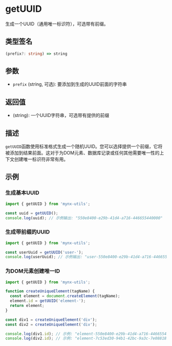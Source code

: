 # getUUID

生成一个UUID（通用唯一标识符），可选带有前缀。

## 类型签名

```typescript
(prefix?: string) => string
```

## 参数

- `prefix` (string, 可选): 要添加到生成的UUID前面的字符串

## 返回值

- (string): 一个UUID字符串，可选带有提供的前缀

## 描述

`getUUID`函数使用标准格式生成一个随机UUID。您可以选择提供一个前缀，它将被添加到结果前面。这对于为DOM元素、数据库记录或任何其他需要唯一性的上下文创建唯一标识符非常有用。

## 示例

### 生成基本UUID

```js
import { getUUID } from 'mynx-utils';

const uuid = getUUID();
console.log(uuid); // 示例输出: "550e8400-e29b-41d4-a716-446655440000"
```

### 生成带前缀的UUID

```js
import { getUUID } from 'mynx-utils';

const userUuid = getUUID('user-');
console.log(userUuid); // 示例输出: "user-550e8400-e29b-41d4-a716-446655440000"
```

### 为DOM元素创建唯一ID

```js
import { getUUID } from 'mynx-utils';

function createUniqueElement(tagName) {
  const element = document.createElement(tagName);
  element.id = getUUID('element-');
  return element;
}

const div1 = createUniqueElement('div');
const div2 = createUniqueElement('div');

console.log(div1.id); // 示例: "element-550e8400-e29b-41d4-a716-446655440000"
console.log(div2.id); // 示例: "element-7c53ed30-94b1-42bc-9a3c-7e0881899999"
``` 